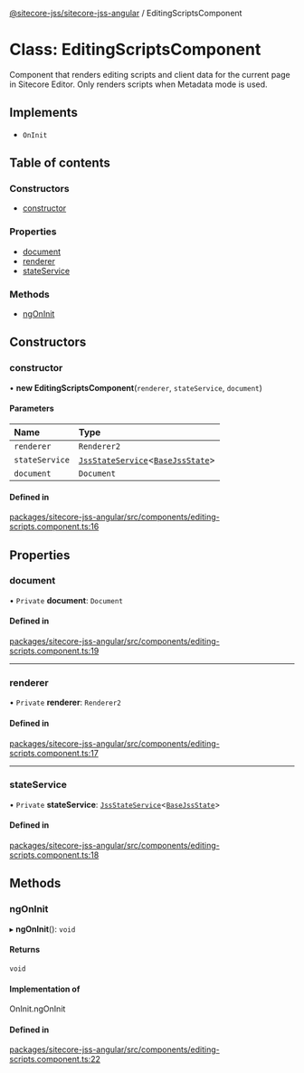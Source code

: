 [@sitecore-jss/sitecore-jss-angular](../README.md) / EditingScriptsComponent

# Class: EditingScriptsComponent

Component that renders editing scripts and client data for the current page in Sitecore Editor.
Only renders scripts when Metadata mode is used.

## Implements

- `OnInit`

## Table of contents

### Constructors

- [constructor](EditingScriptsComponent.md#constructor)

### Properties

- [document](EditingScriptsComponent.md#document)
- [renderer](EditingScriptsComponent.md#renderer)
- [stateService](EditingScriptsComponent.md#stateservice)

### Methods

- [ngOnInit](EditingScriptsComponent.md#ngoninit)

## Constructors

### constructor

• **new EditingScriptsComponent**(`renderer`, `stateService`, `document`)

#### Parameters

| Name | Type |
| :------ | :------ |
| `renderer` | `Renderer2` |
| `stateService` | [`JssStateService`](JssStateService.md)\<[`BaseJssState`](BaseJssState.md)\> |
| `document` | `Document` |

#### Defined in

[packages/sitecore-jss-angular/src/components/editing-scripts.component.ts:16](https://github.com/Sitecore/jss/blob/ebab2559a/packages/sitecore-jss-angular/src/components/editing-scripts.component.ts#L16)

## Properties

### document

• `Private` **document**: `Document`

#### Defined in

[packages/sitecore-jss-angular/src/components/editing-scripts.component.ts:19](https://github.com/Sitecore/jss/blob/ebab2559a/packages/sitecore-jss-angular/src/components/editing-scripts.component.ts#L19)

___

### renderer

• `Private` **renderer**: `Renderer2`

#### Defined in

[packages/sitecore-jss-angular/src/components/editing-scripts.component.ts:17](https://github.com/Sitecore/jss/blob/ebab2559a/packages/sitecore-jss-angular/src/components/editing-scripts.component.ts#L17)

___

### stateService

• `Private` **stateService**: [`JssStateService`](JssStateService.md)\<[`BaseJssState`](BaseJssState.md)\>

#### Defined in

[packages/sitecore-jss-angular/src/components/editing-scripts.component.ts:18](https://github.com/Sitecore/jss/blob/ebab2559a/packages/sitecore-jss-angular/src/components/editing-scripts.component.ts#L18)

## Methods

### ngOnInit

▸ **ngOnInit**(): `void`

#### Returns

`void`

#### Implementation of

OnInit.ngOnInit

#### Defined in

[packages/sitecore-jss-angular/src/components/editing-scripts.component.ts:22](https://github.com/Sitecore/jss/blob/ebab2559a/packages/sitecore-jss-angular/src/components/editing-scripts.component.ts#L22)
